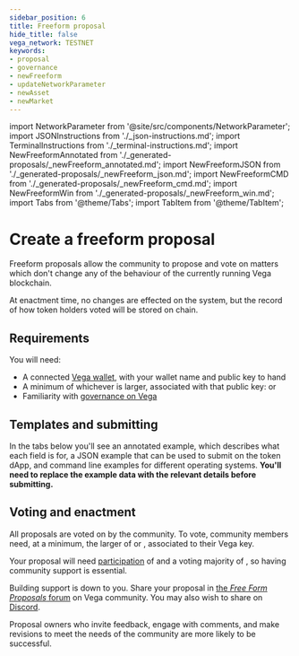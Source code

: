 ```yaml
---
sidebar_position: 6
title: Freeform proposal
hide_title: false
vega_network: TESTNET
keywords:
- proposal
- governance
- newFreeform
- updateNetworkParameter
- newAsset
- newMarket
---
```

import NetworkParameter from '@site/src/components/NetworkParameter';
import JSONInstructions from './_json-instructions.md';
import TerminalInstructions from './_terminal-instructions.md';
import NewFreeformAnnotated from './_generated-proposals/_newFreeform_annotated.md';
import NewFreeformJSON from './_generated-proposals/_newFreeform_json.md';
import NewFreeformCMD from './_generated-proposals/_newFreeform_cmd.md';
import NewFreeformWin from './_generated-proposals/_newFreeform_win.md';
import Tabs from '@theme/Tabs';
import TabItem from '@theme/TabItem';

# Create a freeform proposal
Freeform proposals allow the community to propose and vote on matters which don't change any of the behaviour of the currently running Vega blockchain.

At enactment time, no changes are effected on the system, but the record of how token holders voted will be stored on chain. 

## Requirements

You will need:
* A connected [Vega wallet](../../tools/vega-wallet/index.md), with your wallet name and public key to hand
* A minimum of whichever is larger, associated with that public key: <NetworkParameter frontMatter={frontMatter} param="governance.proposal.freeform.minProposerBalance" hideName={true} suffix="tokens"/> or <NetworkParameter frontMatter={frontMatter} param="spam.protection.proposal.min.tokens" formatter="governanceToken" hideName={true} suffix="tokens"/>
* Familiarity with [governance on Vega](../../concepts/vega-protocol.md#governance)

## Templates and submitting

In the tabs below you'll see an annotated example, which describes what each field is for, a JSON example that can be used to submit on the token dApp, and command line examples for different operating systems. **You'll need to replace the example data with the relevant details before submitting.**

<Tabs groupId="newFreeform">
  <TabItem value="annotated" label="Annotated example">
    <NewFreeformAnnotated />
  </TabItem>
  <TabItem value="json" label="Token dApp (JSON)">
		<JSONInstructions />
		<NewFreeformJSON />
  </TabItem>
  <TabItem value="cmd" label="Command line (Linux / OSX)">
		<TerminalInstructions />
		<NewFreeformCMD />
  </TabItem>
  <TabItem value="win" label="Command line (Windows)">
		<TerminalInstructions />
		<NewFreeformWin />
  </TabItem>
</Tabs>

## Voting and enactment
All proposals are voted on by the community. To vote, community members need, at a minimum, the larger of <NetworkParameter frontMatter={frontMatter} param="spam.protection.voting.min.tokens" suffix="tokens" hideName={true} /> or <NetworkParameter frontMatter={frontMatter} param="governance.proposal.freeform.minVoterBalance" suffix="tokens" hideName={true} />, associated to their Vega key. 

Your proposal will need [participation](../../concepts/vega-protocol#how-the-outcome-is-calculated) of <NetworkParameter frontMatter={frontMatter} param="governance.proposal.freeform.requiredParticipation" formatter="percent" hideName={true} /> and a voting majority of <NetworkParameter frontMatter={frontMatter} param="governance.proposal.freeform.requiredMajority" formatter="percent" hideName={true} />, so having community support is essential.

Building support is down to you. Share your proposal in [the _Free Form Proposals_ forum](https://community.vega.xyz/c/fairground-testnet-governance/free-form-proposals-testnet/36) on Vega community. You may also wish to share on [Discord](https://vega.xyz/discord).

Proposal owners who invite feedback, engage with comments, and make revisions to meet the needs of the community are more likely to be successful.

